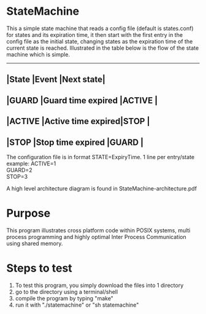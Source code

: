 StateMachine
==============
This a simple state machine that reads a config file (default is states.conf)
for states and its expiration time, it then start with the first entry in the 
config file as the initial state, changing states as the expiration time of the 
current state is reached. Illustrated in the table below is the flow of 
the state machine which is simple.
________________________________________
|State  |Event              |Next state|
----------------------------------------
|GUARD  |Guard time expired |ACTIVE    |
----------------------------------------
|ACTIVE |Active time expired|STOP      |
----------------------------------------
|STOP   |Stop time expired  |GUARD     |
----------------------------------------

The configuration file is in format STATE=ExpiryTime. 1 line per entry/state  
example: 
   ACTIVE=1  
   GUARD=2  
   STOP=3  

A high level architecture diagram is found in StateMachine-architecture.pdf
 
Purpose
==============
This program illustrates cross platform code within POSIX systems, multi process
programming and highly optimal Inter Process Communication using shared memory.

Steps to test
==============
1. To test this program, you simply download the files into 1 directory
2. go to the directory using a terminal/shell
3. compile the program by typing "make"
4. run it with "./statemachine" or "sh statemachine"
    
